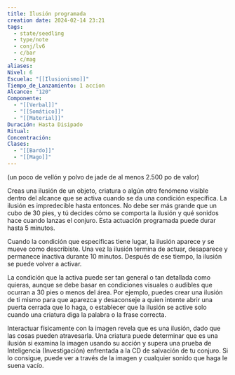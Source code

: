```yaml
---
title: Ilusión programada
creation date: 2024-02-14 23:21
tags:
  - state/seedling
  - type/note
  - conj/lv6
  - c/bar
  - c/mag
aliases: 
Nivel: 6
Escuela: "[[Ilusionismo]]"
Tiempo_de_Lanzamiento: 1 accion
Alcance: "120"
Componente:
  - "[[Verbal]]"
  - "[[Somático]]"
  - "[[Material]]"
Duración: Hasta Disipado
Ritual: 
Concentración: 
Clases:
  - "[[Bardo]]"
  - "[[Mago]]"
---
```

(un poco de vellón y polvo de jade de al menos 2.500 po de valor)

Creas una ilusión de un objeto, criatura o algún otro fenómeno visible dentro del alcance que se activa cuando se da una condición específica. La ilusión es impredecible hasta entonces. No debe ser más grande que un cubo de 30 pies, y tú decides cómo se comporta la ilusión y qué sonidos hace cuando lanzas el conjuro. Esta actuación programada puede durar hasta 5 minutos.

Cuando la condición que especificas tiene lugar, la ilusión aparece y se mueve como describiste. Una vez la ilusión termina de actuar, desaparece y permanece inactiva durante 10 minutos. Después de ese tiempo, la ilusión se puede volver a activar.

La condición que la activa puede ser tan general o tan detallada como quieras, aunque se debe basar en condiciones visuales o audibles que ocurran a 30 pies o menos del área. Por ejemplo, puedes crear una ilusión de ti mismo para que aparezca y desaconseje a quien intente abrir una puerta cerrada que lo haga, o establecer que la ilusión se active solo cuando una criatura diga la palabra o la frase correcta.

Interactuar físicamente con la imagen revela que es una ilusión, dado que las cosas pueden atravesarla. Una criatura puede determinar que es una ilusión si examina la imagen usando su acción y supera una prueba de Inteligencia (Investigación) enfrentada a la CD de salvación de tu conjuro. Si lo consigue, puede ver a través de la imagen y cualquier sonido que haga le suena vacío.